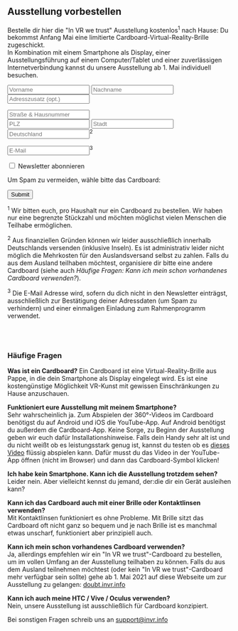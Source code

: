 ## Ausstellung vorbestellen

Bestelle dir hier die "In VR we trust" Ausstellung kostenlos<sup>1</sup> nach Hause: Du bekommst Anfang Mai eine limitierte Cardboard-Virtual-Reality-Brille zugeschickt.  
In Kombination mit einem Smartphone als Display, einer Ausstellungsführung auf einem Computer/Tablet und einer zuverlässigen Internetverbindung kannst du unsere Ausstellung ab 1. Mai individuell besuchen.

 <form action="https://data.invr.info/users" method="PUT" name="order" id="order">
    <p>
      <input type="text" name="firstname" id="firstname" placeholder="Vorname" required>
      <input type="text" name="lastname" id="lastname" placeholder="Nachname" required><br>
      <input type="text" name="additionalAddress" id="additionalAddress" placeholder="Adresszusatz (opt.)">
    </p>
    <p>
      <input type="text" name="streetAndHouseNumber" id="streetAndHouseNumber" placeholder="Straße & Hausnummer" required><br>
      <input type="text" name="postalCode" id="postalCode" placeholder="PLZ" pattern="[0-9]{5}" required>
      <input type="text" name="city" id="city" placeholder="Stadt" required><br>
      <input type="text" name="country" id="country" placeholder="Deutschland" readonly><sup>2</sup>
    </p>
    <p>
      <input type="text" name="email" id="email" placeholder="E-Mail" required><sup>3</sup>
    </p>
    <p>
      <input type="checkbox" name="newsletter" id="newsletter">
      <label for="newsletter">Newsletter abonnieren</label>
    </p>
    <div id="ham">
      <p>Um Spam zu vermeiden, wähle bitte das Cardboard:</p>
    </div>
   <div><input type="submit"><span id="orderResponse"></span></div>
</form> 

<sup>1</sup> Wir bitten euch, pro Haushalt nur ein Cardboard zu bestellen. Wir haben nur eine begrenzte Stückzahl und möchten möglichst vielen Menschen die Teilhabe ermöglichen.

<sup>2</sup> Aus finanziellen Gründen können wir leider ausschließlich innerhalb Deutschlands versenden (inklusive Inseln). Es ist administrativ leider nicht möglich die Mehrkosten für den Auslandsversand selbst zu zahlen. Falls du aus dem Ausland teilhaben möchtest, organisiere dir bitte eine andere Cardboard (siehe auch *Häufige Fragen: Kann ich mein schon vorhandenes Cardboard verwenden?*).

<sup>3</sup> Die E-Mail Adresse wird, sofern du dich nicht in den Newsletter einträgst, ausschließlich zur Bestätigung deiner Adressdaten (um Spam zu verhindern) und einer einmaligen Einladung zum Rahmenprogramm verwendet.

<br><br>

### Häufige Fragen

**Was ist ein Cardboard?**
Ein Cardboard ist eine Virtual-Reality-Brille aus Pappe, in die dein Smartphone als Display eingelegt wird. Es ist eine kostengünstige Möglichkeit VR-Kunst mit gewissen Einschränkungen zu Hause anzuschauen.

**Funktioniert eure Ausstellung mit meinem Smartphone?**  
Sehr wahrscheinlich ja. Zum Abspielen der 360°-Videos im Cardboard benötigst du auf Android und iOS die YouTube-App. Auf Android benötigst du außerdem die Cardboard-App. Keine Sorge, zu Beginn der Ausstellung geben wir euch dafür Installationshinweise. 
Falls dein Handy sehr alt ist und du nicht weißt ob es leistungsstark genug ist, kannst du testen ob es [dieses Video](https://youtu.be/XPhmpfiWEEw) flüssig abspielen kann. Dafür musst du das Video in der YouTube-App öffnen (nicht im Browser) und dann das Cardboard-Symbol <object data="./graphics/google-cardboard.svg" type="image/svg+xml" width="24" height="13">
</object> klicken!

**Ich habe kein Smartphone. Kann ich die Ausstellung trotzdem sehen?**  
Leider nein. Aber vielleicht kennst du jemand, der:die dir ein Gerät ausleihen kann?

**Kann ich das Cardboard auch mit einer Brille oder Kontaktlinsen verwenden?**  
Mit Kontaktlinsen funktioniert es ohne Probleme. Mit Brille sitzt das Cardboard oft nicht ganz so bequem und je nach Brille ist es manchmal etwas unscharf, funktioniert aber prinzipiell auch.

**Kann ich mein schon vorhandenes Cardboard verwenden?**  
Ja, allerdings empfehlen wir ein "In VR we trust"-Cardboard zu bestellen, um im vollen Umfang an der Ausstellung teilhaben zu können. 
Falls du aus dem Ausland teilnehmen möchtest (oder kein "In VR we trust"-Cardboard mehr verfügbar sein sollte) gehe ab 1. Mai 2021 auf diese Webseite um zur Ausstellung zu gelangen: [doubt.invr.info](https://doubt.invr.info)

**Kann ich auch meine HTC / Vive / Oculus verwenden?**  
Nein, unsere Ausstellung ist ausschließlich für Cardboard konzipiert. 

Bei sonstigen Fragen schreib uns an [support@invr.info](mailto:support@invr.info)